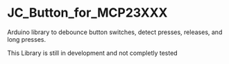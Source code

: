 # JC_Button_for_MCP23XXX
Arduino library to debounce button switches, detect presses, releases, and long presses.

This Library is still in development and not completly tested
